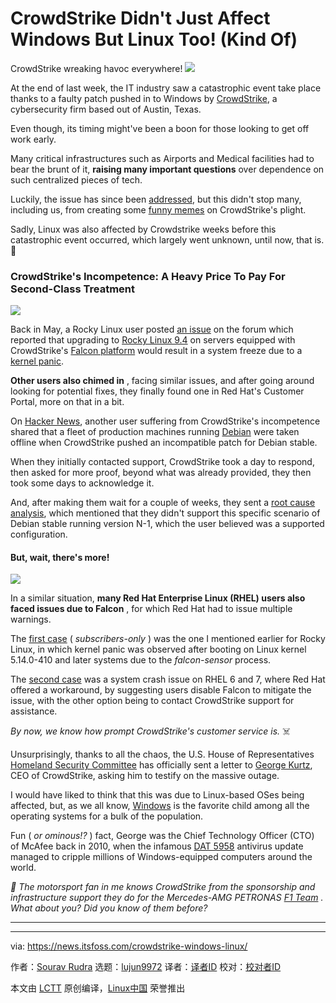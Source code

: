 [#]: subject: "CrowdStrike Didn't Just Affect Windows But Linux Too! (Kind Of)"
[#]: via: "https://news.itsfoss.com/crowdstrike-windows-linux/"
[#]: author: "Sourav Rudra https://news.itsfoss.com/author/sourav/"
[#]: collector: "lujun9972/lctt-scripts-1705972010"
[#]: translator: " "
[#]: reviewer: " "
[#]: publisher: " "
[#]: url: " "

CrowdStrike Didn't Just Affect Windows But Linux Too! (Kind Of)
======
CrowdStrike wreaking havoc everywhere!
[![][1]][2]

At the end of last week, the IT industry saw a catastrophic event take place thanks to a faulty patch pushed in to Windows by [CrowdStrike][3], a cybersecurity firm based out of Austin, Texas.

Even though, its timing might've been a boon for those looking to get off work early.

Many critical infrastructures such as Airports and Medical facilities had to bear the brunt of it, **raising many important questions** over dependence on such centralized pieces of tech.

Luckily, the issue has since been [addressed][4], but this didn't stop many, including us, from creating some [funny memes][5] on CrowdStrike's plight.

Sadly, Linux was also affected by Crowdstrike weeks before this catastrophic event occurred, which largely went unknown, until now, that is. 🫤

### CrowdStrike's Incompetence: A Heavy Price To Pay For Second-Class Treatment

![][6]

Back in May, a Rocky Linux user posted [an issue][7] on the forum which reported that upgrading to [Rocky Linux 9.4][8] on servers equipped with CrowdStrike's [Falcon platform][9] would result in a system freeze due to a [kernel panic][10].

**Other users also chimed in** , facing similar issues, and after going around looking for potential fixes, they finally found one in Red Hat's Customer Portal, more on that in a bit.

On [Hacker News][11], another user suffering from CrowdStrike's incompetence shared that a fleet of production machines running [Debian][12] were taken offline when CrowdStrike pushed an incompatible patch for Debian stable.

When they initially contacted support, CrowdStrike took a day to respond, then asked for more proof, beyond what was already provided, they then took some days to acknowledge it.

And, after making them wait for a couple of weeks, they sent a [root cause analysis][13], which mentioned that they didn't support this specific scenario of Debian stable running version N-1, which the user believed was a supported configuration.

#### **But, wait, there's more!**

![][14]

In a similar situation, **many Red Hat Enterprise Linux (RHEL) users also faced issues due to Falcon** , for which Red Hat had to issue multiple warnings.

The [first case][15] ( _subscribers-only_ ) was the one I mentioned earlier for Rocky Linux, in which kernel panic was observed after booting on Linux kernel 5.14.0-410 and later systems due to the _falcon-sensor_ process.

The [second case][16] was a system crash issue on RHEL 6 and 7, where Red Hat offered a workaround, by suggesting users disable Falcon to mitigate the issue, with the other option being to contact CrowdStrike support for assistance.

_By now, we know how prompt CrowdStrike's customer service is._ ☠️

Unsurprisingly, thanks to all the chaos, the U.S. House of Representatives [Homeland Security Committee][17] has officially sent a letter to [George Kurtz][18], CEO of CrowdStrike, asking him to testify on the massive outage.

I would have liked to think that this was due to Linux-based OSes being affected, but, as we all know, [Windows][19] is the favorite child among all the operating systems for a bulk of the population.

Fun ( _or ominous!?_ ) fact, George was the Chief Technology Officer (CTO) of McAfee back in 2010, when the infamous [DAT 5958][20] antivirus update managed to cripple millions of Windows-equipped computers around the world.

_💬 The motorsport fan in me knows CrowdStrike from the sponsorship and infrastructure support they do for the Mercedes-AMG PETRONAS_ [_F1 Team_][21] _. What about you? Did you know of them before?_

* * *

--------------------------------------------------------------------------------

via: https://news.itsfoss.com/crowdstrike-windows-linux/

作者：[Sourav Rudra][a]
选题：[lujun9972][b]
译者：[译者ID](https://github.com/译者ID)
校对：[校对者ID](https://github.com/校对者ID)

本文由 [LCTT](https://github.com/LCTT/TranslateProject) 原创编译，[Linux中国](https://linux.cn/) 荣誉推出

[a]: https://news.itsfoss.com/author/sourav/
[b]: https://github.com/lujun9972
[1]: https://news.itsfoss.com/assets/images/pikapods-banner-v3.webp
[2]: https://www.pikapods.com/?utm_campaign=banner-2024-05&utm_source=itsfoss
[3]: https://www.crowdstrike.com/
[4]: https://www.crowdstrike.com/falcon-content-update-remediation-and-guidance-hub/
[5]: https://x.com/itsfoss2/status/1814314761254838419
[6]: https://news.itsfoss.com/content/images/2024/07/CrowdStrike_Linux_Booboo_a.png
[7]: https://forums.rockylinux.org/t/crowdstrike-freezing-rockylinux-after-9-4-upgrade/14041
[8]: https://rockylinux.org/news/rocky-linux-9-4-ga-release
[9]: https://www.crowdstrike.com/platform/
[10]: https://en.wikipedia.org/wiki/Kernel_panic
[11]: https://news.ycombinator.com/item?id=41005936
[12]: https://www.debian.org/
[13]: https://en.wikipedia.org/wiki/Root_cause_analysis
[14]: https://news.itsfoss.com/content/images/2024/07/CrowdStrike_Linux_Booboo_b.png
[15]: https://access.redhat.com/solutions/7068083
[16]: https://access.redhat.com/solutions/6971903
[17]: https://homeland.house.gov/
[18]: https://www.linkedin.com/in/georgekurtz
[19]: https://www.microsoft.com/en-us/windows/
[20]: https://en.wikipedia.org/wiki/McAfee#DAT_5958_update
[21]: https://www.mercedesamgf1.com/
